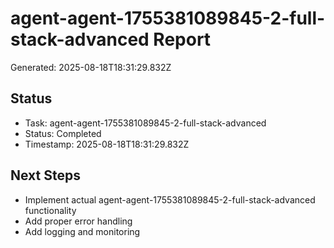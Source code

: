 # agent-agent-1755381089845-2-full-stack-advanced Report

Generated: 2025-08-18T18:31:29.832Z

## Status
- Task: agent-agent-1755381089845-2-full-stack-advanced
- Status: Completed
- Timestamp: 2025-08-18T18:31:29.832Z

## Next Steps
- Implement actual agent-agent-1755381089845-2-full-stack-advanced functionality
- Add proper error handling
- Add logging and monitoring
